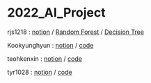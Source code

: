 # 2022_AI_Project


rjs1218 : [notion](https://www.notion.so/Bagging-Ensemble-Random-Forest-b0aae935d91f4d2191971a4ed9005923#9d9728d1492f4fccbec42b6c733db169) / [Random Forest](https://colab.research.google.com/drive/17pUbPoeJ9fqyRs6_BGKTcW2Kbtx6Rpw4#scrollTo=0pO2yBRzhIce) / [Decision Tree](https://colab.research.google.com/drive/1PkIsNWeZES_enpYvq27wfvCrj_ZE2aoZ#scrollTo=gJI_YpSC7DGC)

Kookyunghyun : [notion](https://hyper-thing-7d6.notion.site/CNN-e6fcb974d5f741a386b3254f556ccb1f) / [code](path)

teohkenxin : [notion](https://sandy-bramble-9c7.notion.site/LSTM-Long-Short-Term-Memory-8c6b07c07083440db0bea6700b157eed) / [code](path)

tyr1028 : [notion](https://www.notion.so/About-K-NN-bcdad895df5e488ab02b4e4528b5a0f6) / [code](path)
